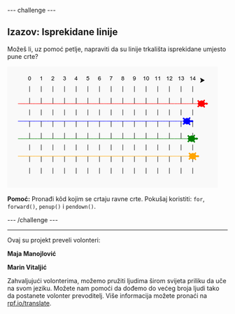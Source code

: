 --- challenge ---

## Izazov: Isprekidane linije

Možeš li, uz pomoć petlje, napraviti da su linije trkališta isprekidane umjesto pune crte?

![screenshot](images/race-finished.png)

**Pomoć:** Pronađi kôd kojim se crtaju ravne crte. Pokušaj koristiti: `for`, `forward()`, `penup()` i `pendown()`.

--- /challenge ---

***
Ovaj su projekt preveli volonteri:

**Maja Manojlović**

**Marin Vitaljić**

Zahvaljujući volonterima, možemo pružiti ljudima širom svijeta priliku da uče na svom jeziku. Možete nam pomoći da dođemo do većeg broja ljudi tako da postanete volonter prevoditelj. Više informacija možete pronaći na [rpf.io/translate](https://rpf.io/translate).
